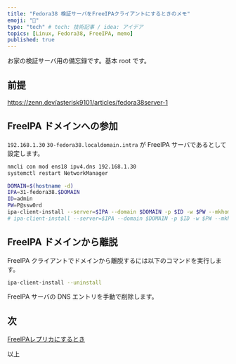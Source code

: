 ```yaml
---
title: "Fedora38 検証サーバをFreeIPAクライアントにするときのメモ"
emoji: "💭"
type: "tech" # tech: 技術記事 / idea: アイデア
topics: [Linux, Fedora38, FreeIPA, memo]
published: true
---
```


お家の検証サーバ用の備忘録です。基本 root です。

## 前提

<https://zenn.dev/asterisk9101/articles/fedora38server-1>

## FreeIPA ドメインへの参加

`192.168.1.30` `30-fedora38.localdomain.intra` が FreeIPA サーバであるとして設定します。

```bash
nmcli con mod ens18 ipv4.dns 192.168.1.30
systemctl restart NetworkManager

DOMAIN=$(hostname -d)
IPA=31-fedora38.$DOMAIN
ID=admin
PW=P@ssw0rd
ipa-client-install --server=$IPA --domain $DOMAIN -p $ID -w $PW --mkhomedir -U
# ipa-client-install --server=$IPA --domain $DOMAIN -p $ID -w $PW --mkhomedir --force-join -U
```

## FreeIPA ドメインから離脱

FreeIPA クライアントでドメインから離脱するには以下のコマンドを実行します。

```bash
ipa-client-install --uninstall
```

FreeIPA サーバの DNS エントリを手動で削除します。

## 次

[FreeIPAレプリカにするとき](https://zenn.dev/asterisk9101/articles/fedora38server-4)

以上
